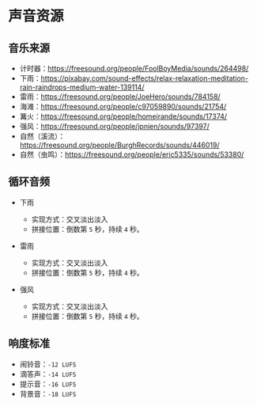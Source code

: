 # 声音资源

## 音乐来源

- 计时器：<https://freesound.org/people/FoolBoyMedia/sounds/264498/>
- 下雨：<https://pixabay.com/sound-effects/relax-relaxation-meditation-rain-raindrops-medium-water-139114/>
- 雷雨：<https://freesound.org/people/JoeHero/sounds/784158/>
- 海滩：<https://freesound.org/people/c97059890/sounds/21754/>
- 篝火：<https://freesound.org/people/homejrande/sounds/17374/>
- 强风：<https://freesound.org/people/jpnien/sounds/97397/>
- 自然（溪流）：<https://freesound.org/people/BurghRecords/sounds/446019/>
- 自然（虫鸣）：<https://freesound.org/people/eric5335/sounds/53380/>

## 循环音频

- 下雨
  - 实现方式：交叉淡出淡入
  - 拼接位置：倒数第 `5` 秒，持续 `4` 秒。

- 雷雨
  - 实现方式：交叉淡出淡入
  - 拼接位置：倒数第 `5` 秒，持续 `4` 秒。

- 强风
  - 实现方式：交叉淡出淡入
  - 拼接位置：倒数第 `5` 秒，持续 `4` 秒。

## 响度标准

- 闹铃音：`-12 LUFS`
- 滴答声：`-14 LUFS`
- 提示音：`-16 LUFS`
- 背景音：`-18 LUFS`
